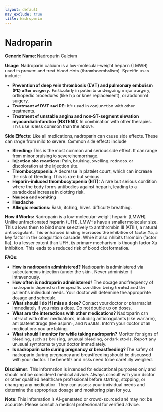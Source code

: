 ```yaml
---
layout: default
nav_exclude: true
title: Nadroparin
---
```


# Nadroparin

**Generic Name:** Nadroparin Calcium

**Usage:** Nadroparin calcium is a low-molecular-weight heparin (LMWH) used to prevent and treat blood clots (thromboembolism).  Specific uses include:

* **Prevention of deep vein thrombosis (DVT) and pulmonary embolism (PE) after surgery:** Particularly in patients undergoing major surgery, orthopedic procedures (like hip or knee replacement), or abdominal surgery.
* **Treatment of DVT and PE:**  It's used in conjunction with other treatments.
* **Treatment of unstable angina and non-ST-segment elevation myocardial infarction (NSTEMI):** In combination with other therapies.  This use is less common than the above.

**Side Effects:** Like all medications, nadroparin can cause side effects.  These can range from mild to severe.  Common side effects include:

* **Bleeding:** This is the most common and serious side effect.  It can range from minor bruising to severe hemorrhage.
* **Injection site reactions:** Pain, bruising, swelling, redness, or discoloration at the injection site.
* **Thrombocytopenia:** A decrease in platelet count, which can increase the risk of bleeding.  This is rare but serious.
* **Heparin-induced thrombocytopenia (HIT):** A rare but serious condition where the body forms antibodies against heparin, leading to a paradoxical increase in clotting risk.
* **Nausea and vomiting**
* **Headache**
* **Allergic reactions:**  Rash, itching, hives, difficulty breathing.


**How it Works:** Nadroparin is a low-molecular-weight heparin (LMWH).  Unlike unfractionated heparin (UFH), LMWHs have a smaller molecular size. This allows them to bind more selectively to antithrombin III (ATIII), a natural anticoagulant.  This enhanced binding increases the inhibition of factor Xa, a key factor in the coagulation cascade.  While it also inhibits thrombin (factor IIa), to a lesser extent than UFH, its primary mechanism is through factor Xa inhibition.  This leads to a reduced risk of blood clot formation.

**FAQs:**

* **How is nadroparin administered?** Nadroparin is administered via subcutaneous injection (under the skin).  Never administer it intravenously.
* **How often is nadroparin administered?** The dosage and frequency of nadroparin depend on the specific condition being treated and the patient's individual needs. Your doctor will determine the appropriate dosage and schedule.
* **What should I do if I miss a dose?**  Contact your doctor or pharmacist immediately if you miss a dose.  Do not double up on doses.
* **What are the interactions with other medications?**  Nadroparin can interact with other medications, including anticoagulants (like warfarin), antiplatelet drugs (like aspirin), and NSAIDs.  Inform your doctor of all medications you are taking.
* **What should I monitor for while taking nadroparin?**  Monitor for signs of bleeding, such as bruising, unusual bleeding, or dark stools.  Report any unusual symptoms to your doctor immediately.
* **Is nadroparin safe during pregnancy or breastfeeding?**  The safety of nadroparin during pregnancy and breastfeeding should be discussed with your doctor.  The benefits and risks need to be carefully weighed.


**Disclaimer:** This information is intended for educational purposes only and should not be considered medical advice. Always consult with your doctor or other qualified healthcare professional before starting, stopping, or changing any medication.  They can assess your individual needs and determine the appropriate dosage and monitoring plan for you.


**Note:** This information is AI-generated or crowd-sourced and may not be accurate. Please consult a medical professional for verified advice.